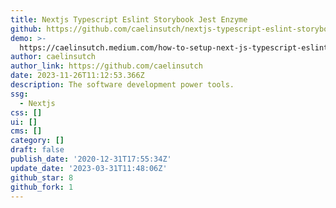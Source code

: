 ```yaml
---
title: Nextjs Typescript Eslint Storybook Jest Enzyme
github: https://github.com/caelinsutch/nextjs-typescript-eslint-storybook-jest-enzyme
demo: >-
  https://caelinsutch.medium.com/how-to-setup-next-js-typescript-eslint-storybook-jest-enzyme-610451591df0
author: caelinsutch
author_link: https://github.com/caelinsutch
date: 2023-11-26T11:12:53.366Z
description: The software development power tools.
ssg:
  - Nextjs
css: []
ui: []
cms: []
category: []
draft: false
publish_date: '2020-12-31T17:55:34Z'
update_date: '2023-03-31T11:48:06Z'
github_star: 8
github_fork: 1
---
```

